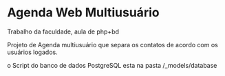 # Agenda Web Multiusuário
Trabalho da faculdade, aula de php+bd

Projeto de Agenda multiusuário que separa os contatos de acordo com os usuários logados.

o Script do banco de dados PostgreSQL esta na pasta /_models/database

